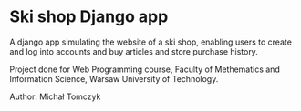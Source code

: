 # Ski shop Django app
A django app simulating the website of a ski shop, enabling users to create and log into accounts and buy articles and store purchase history.

Project done for Web Programming course, Faculty of Methematics and Information Science, Warsaw University of Technology.

Author: Michał Tomczyk

